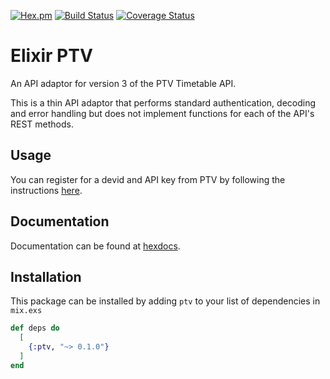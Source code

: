 [![Hex.pm](https://img.shields.io/hexpm/v/ptv.svg)](https://hex.pm/packages/ptv) [![Build Status](https://travis-ci.org/jmargenberg/elixir-ptv.svg?branch=master)](https://travis-ci.org/jmargenberg/elixir-ptv) [![Coverage Status](https://coveralls.io/repos/github/jmargenberg/elixir-ptv/badge.svg?branch=master)](https://coveralls.io/github/jmargenberg/elixir-ptv?branch=master)

# Elixir PTV

An API adaptor for version 3 of the PTV Timetable API.

This is a thin API adaptor that performs standard authentication, decoding and error handling but does not implement functions for each of the API's REST methods.

## Usage

You can register for a devid and API key from PTV by following the instructions [here](https://www.ptv.vic.gov.au/footer/data-and-reporting/datasets/ptv-timetable-api/).

## Documentation

Documentation can be found at [hexdocs](https://hexdocs.pm/ptv).

## Installation

This package can be installed by adding `ptv` to your list of dependencies in `mix.exs`

```elixir
def deps do
  [
    {:ptv, "~> 0.1.0"}
  ]
end
```
